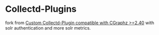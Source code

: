 Collectd-Plugins
================

fork from [Custom Collectd-Plugin compatible with CGraphz >=2.40](https://github.com/Poil/Collectd-Plugins) with solr authentication and more solr metrics.
